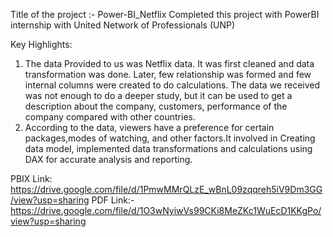 Title of the project :- Power-BI_Netflix
Completed this project with PowerBI internship with United Network of Professionals (UNP) 

Key Highlights: 
1) The data Provided to us was Netflix data. It was first cleaned and data transformation was done. Later, few relationship was formed and few internal columns were created to do calculations. The data we received was not enough to do a deeper study, but it can be used to get a description about the company, customers, performance of the company compared with other countries.
2) According to the data, viewers have a preference for certain packages,modes of watching, and other factors.It involved in Creating data model, implemented data transformations and calculations using DAX for accurate analysis and reporting.

PBIX Link:
https://drive.google.com/file/d/1PmwMMrQLzE_wBnL09zqqreh5iV9Dm3GG/view?usp=sharing
PDF Link:- 
https://drive.google.com/file/d/1O3wNyiwVs99CKi8MeZKc1WuEcD1KKgPo/view?usp=sharing


